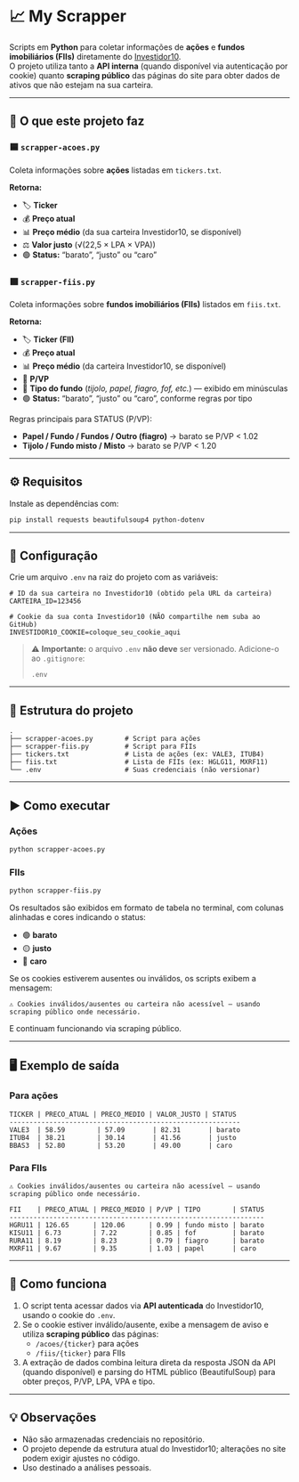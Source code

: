 # 📈 My Scrapper

Scripts em **Python** para coletar informações de **ações** e **fundos imobiliários (FIIs)** diretamente do [Investidor10](https://investidor10.com.br).  
O projeto utiliza tanto a **API interna** (quando disponível via autenticação por cookie) quanto **scraping público** das páginas do site para obter dados de ativos que não estejam na sua carteira.

---

## 🧩 O que este projeto faz

### 🟦 `scrapper-acoes.py`
Coleta informações sobre **ações** listadas em `tickers.txt`.

**Retorna:**
- 🏷️ **Ticker**
- 💰 **Preço atual**
- 📊 **Preço médio** (da sua carteira Investidor10, se disponível)
- ⚖️ **Valor justo** (√(22,5 × LPA × VPA))
- 🟢 **Status:** “barato”, “justo” ou “caro”


### 🟩 `scrapper-fiis.py`
Coleta informações sobre **fundos imobiliários (FIIs)** listados em `fiis.txt`.

**Retorna:**
- 🏷️ **Ticker (FII)**
- 💰 **Preço atual**
- 📊 **Preço médio** (da carteira Investidor10, se disponível)
- 🧾 **P/VP**
- 🏢 **Tipo do fundo** (*tijolo, papel, fiagro, fof, etc.*) — exibido em minúsculas
- 🟢 **Status:** “barato”, “justo” ou “caro”, conforme regras por tipo

Regras principais para STATUS (P/VP):
- **Papel / Fundo / Fundos / Outro (fiagro)** → barato se P/VP < 1.02
- **Tijolo / Fundo misto / Misto** → barato se P/VP < 1.20

---

## ⚙️ Requisitos

Instale as dependências com:

```bash
pip install requests beautifulsoup4 python-dotenv
```

---

## 🔐 Configuração

Crie um arquivo `.env` na raiz do projeto com as variáveis:

```env
# ID da sua carteira no Investidor10 (obtido pela URL da carteira)
CARTEIRA_ID=123456

# Cookie da sua conta Investidor10 (NÃO compartilhe nem suba ao GitHub)
INVESTIDOR10_COOKIE=coloque_seu_cookie_aqui
```

> ⚠️ **Importante:** o arquivo `.env` **não deve** ser versionado. Adicione-o ao `.gitignore`:
>
> ```
> .env
> ```

---

## 📁 Estrutura do projeto

```
.
├── scrapper-acoes.py        # Script para ações
├── scrapper-fiis.py         # Script para FIIs
├── tickers.txt              # Lista de ações (ex: VALE3, ITUB4)
├── fiis.txt                 # Lista de FIIs (ex: HGLG11, MXRF11)
└── .env                     # Suas credenciais (não versionar)
```

---

## ▶️ Como executar

### Ações
```bash
python scrapper-acoes.py
```

### FIIs
```bash
python scrapper-fiis.py
```

Os resultados são exibidos em formato de tabela no terminal, com colunas alinhadas e cores indicando o status:
- 🟢 **barato**
- 🟡 **justo**
- 🔴 **caro**

Se os cookies estiverem ausentes ou inválidos, os scripts exibem a mensagem:

```
⚠️ Cookies inválidos/ausentes ou carteira não acessível — usando scraping público onde necessário.
```

E continuam funcionando via scraping público.

---

## 🖥️ Exemplo de saída

### Para ações

```
TICKER | PRECO_ATUAL | PRECO_MEDIO | VALOR_JUSTO | STATUS
----------------------------------------------------------
VALE3  | 58.59        | 57.09       | 82.31       | barato
ITUB4  | 38.21        | 30.14       | 41.56       | justo
BBAS3  | 52.80        | 53.20       | 49.00       | caro
```

### Para FIIs

```
⚠️ Cookies inválidos/ausentes ou carteira não acessível — usando scraping público onde necessário.

FII    | PRECO_ATUAL | PRECO_MEDIO | P/VP | TIPO        | STATUS
----------------------------------------------------------------
HGRU11 | 126.65      | 120.06      | 0.99 | fundo misto | barato
KISU11 | 6.73        | 7.22        | 0.85 | fof         | barato
RURA11 | 8.19        | 8.23        | 0.79 | fiagro      | barato
MXRF11 | 9.67        | 9.35        | 1.03 | papel       | caro
```

---

## 🧠 Como funciona

1. O script tenta acessar dados via **API autenticada** do Investidor10, usando o cookie do `.env`.
2. Se o cookie estiver inválido/ausente, exibe a mensagem de aviso e utiliza **scraping público** das páginas:
   - `/acoes/{ticker}` para ações
   - `/fiis/{ticker}` para FIIs
3. A extração de dados combina leitura direta da resposta JSON da API (quando disponível) e parsing do HTML público (BeautifulSoup) para obter preços, P/VP, LPA, VPA e tipo.

---

## 💡 Observações

- Não são armazenadas credenciais no repositório.
- O projeto depende da estrutura atual do Investidor10; alterações no site podem exigir ajustes no código.
- Uso destinado a análises pessoais.

